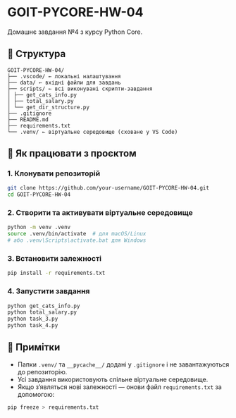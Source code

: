 # GOIT-PYCORE-HW-04

Домашнє завдання №4 з курсу Python Core.

## 📁 Структура

```
GOIT-PYCORE-HW-04/
├── .vscode/ ← локальні налаштування
├── data/ ← вхідні файли для завдань
├── scripts/ ← всі виконувані скрипти-завдання
│ ├── get_cats_info.py
│ ├── total_salary.py
│ └── get_dir_structure.py
├── .gitignore
├── README.md
├── requirements.txt
└── .venv/ ← віртуальне середовище (сховане у VS Code)
```

## 🚀 Як працювати з проєктом

### 1. Клонувати репозиторій

```bash
git clone https://github.com/your-username/GOIT-PYCORE-HW-04.git
cd GOIT-PYCORE-HW-04
```

### 2. Створити та активувати віртуальне середовище

```bash
python -m venv .venv
source .venv/bin/activate  # для macOS/Linux
# або .venv\Scripts\activate.bat для Windows
```

### 3. Встановити залежності

```bash
pip install -r requirements.txt
```

### 4. Запустити завдання

```bash
python get_cats_info.py
python total_salary.py
python task_3.py
python task_4.py
```

## 📝 Примітки

- Папки `.venv/` та `__pycache__/` додані у `.gitignore` і не завантажуються до репозиторію.
- Усі завдання використовують спільне віртуальне середовище.
- Якщо з’являться нові залежності — онови файл `requirements.txt` за допомогою:

```bash
pip freeze > requirements.txt
```
